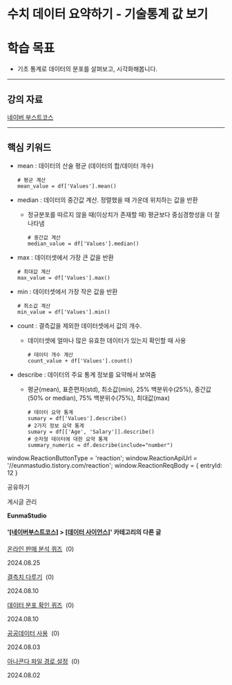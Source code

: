 
# 수치 데이터 요약하기 - 기술통계 값 보기

학습 목표
=====

*   기초 통계로 데이터의 분포를 살펴보고, 시각화해봅니다.

* * *

강의 자료
-----

[네이버 부스트코스](https://www.boostcourse.org/ds112/lecture/59916?isDesc=false)

* * *

핵심 키워드
------

*   mean : 데이터의 산술 평균 (데이터의 합/데이터 개수)
    
        # 평균 계산
        mean_value = df['Values'].mean()
    
*   median : 데이터의 중간값 계산. 정렬했을 때 가운데 위치하는 값을 반환
    *   정규분포를 따르지 않을 때(이상치가 존재할 때) 평균보다 중심경향성을 더 잘 나타냄
        
            # 중간값 계산
            median_value = df['Values'].median()
        
*   max : 데이터셋에서 가장 큰 값을 반환
    
        # 최대값 계산
        max_value = df['Values'].max()
    
*   min : 데이터셋에서 가장 작은 값을 반환
    
        # 최소값 계산
        min_value = df['Values'].min()
    
*   count : 결측값을 제외한 데이터셋에서 값의 개수.
    *   데이터셋에 얼마나 많은 유효한 데이터가 있는지 확인할 때 사용
        
            # 데이터 개수 계산
            count_value + df['Values'].count()
        
*   describe : 데이터의 주요 통계 정보를 요약해서 보여줌
    *   평균(mean), 표준편차(std), 최소값(min), 25% 백분위수(25%), 중간값(50% or median), 75% 백분위수(75%), 최대값(max)
        
            # 데이터 요약 통계
            sumary = df['Values'].describe()
            # 2가지 정보 요약 통계
            sumary = df[['Age', 'Salary']].describe()
            # 숫자형 데이터에 대한 요약 통계
            summary_numeric = df.describe(include="number")
        

window.ReactionButtonType = 'reaction'; window.ReactionApiUrl = '//eunmastudio.tistory.com/reaction'; window.ReactionReqBody = { entryId: 12 }

공유하기

게시글 관리

**EunmaStudio**

#### '[\[네이버부스트코스\]](/category/%5B%EB%84%A4%EC%9D%B4%EB%B2%84%EB%B6%80%EC%8A%A4%ED%8A%B8%EC%BD%94%EC%8A%A4%5D) > [\[데이터 사이언스\]](/category/%5B%EB%84%A4%EC%9D%B4%EB%B2%84%EB%B6%80%EC%8A%A4%ED%8A%B8%EC%BD%94%EC%8A%A4%5D/%5B%EB%8D%B0%EC%9D%B4%ED%84%B0%20%EC%82%AC%EC%9D%B4%EC%96%B8%EC%8A%A4%5D)' 카테고리의 다른 글

[온라인 판매 분석 퀴즈](/15)  (0)

2024.08.25

[결측치 다루기](/11)  (0)

2024.08.10

[데이터 분포 확인 퀴즈](/10)  (0)

2024.08.10

[공공데이터 사용](/9)  (0)

2024.08.03

[아나콘다 파일 경로 설정](/7)  (0)

2024.08.02
            